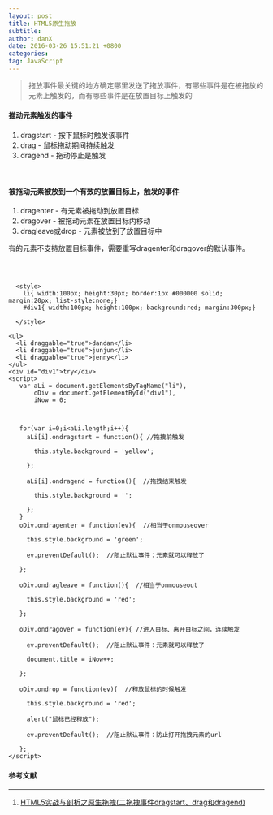 ```yaml
---
layout: post
title: HTML5原生拖放
subtitle: 
author: danX
date: 2016-03-26 15:51:21 +0800
categories: 
tag: JavaScript
---
```


> 拖放事件最关键的地方确定哪里发送了拖放事件，有哪些事件是在被拖放的元素上触发的，而有哪些事件是在放置目标上触发的

####  推动元素触发的事件

1. dragstart - 按下鼠标时触发该事件
2. drag - 鼠标拖动期间持续触发
3. dragend - 拖动停止是触发

<br>

#### 被拖动元素被放到一个有效的放置目标上，触发的事件

1. dragenter - 有元素被拖动到放置目标
2. dragover - 被拖动元素在放置目标内移动
3. dragleave或drop - 元素被放到了放置目标中

有的元素不支持放置目标事件，需要重写dragenter和dragover的默认事件。

<br>

```

  <style>
    li{ width:100px; height:30px; border:1px #000000 solid; margin:20px; list-style:none;}
    #div1{ width:100px; height:100px; background:red; margin:300px;}

  </style>

<ul>
  <li draggable="true">dandan</li>
  <li draggable="true">junjun</li>
  <li draggable="true">jenny</li>
</ul>
<div id="div1">try</div>
<script>
   var aLi = document.getElementsByTagName("li"),
       oDiv = document.getElementById("div1"),
       iNow = 0;



   for(var i=0;i<aLi.length;i++){
     aLi[i].ondragstart = function(){ //拖拽前触发

       this.style.background = 'yellow';

     };

     aLi[i].ondragend = function(){  //拖拽结束触发

       this.style.background = '';

     };
   }
   oDiv.ondragenter = function(ev){  //相当于onmouseover

     this.style.background = 'green';

     ev.preventDefault();  //阻止默认事件：元素就可以释放了

   };

   oDiv.ondragleave = function(){  //相当于onmouseout

     this.style.background = 'red';

   };

   oDiv.ondragover = function(ev){ //进入目标、离开目标之间，连续触发

     ev.preventDefault();  //阻止默认事件：元素就可以释放了

     document.title = iNow++;

   };

   oDiv.ondrop = function(ev){  //释放鼠标的时候触发

     this.style.background = 'red';

     alert("鼠标已经释放");

     ev.preventDefault();  //阻止默认事件：防止打开拖拽元素的url

   };
</script>
```

####  参考文献

-----
1. [HTML5实战与剖析之原生拖拽(二拖拽事件dragstart、drag和dragend)](http://blog.csdn.net/lee_magnum/article/details/17791701)
